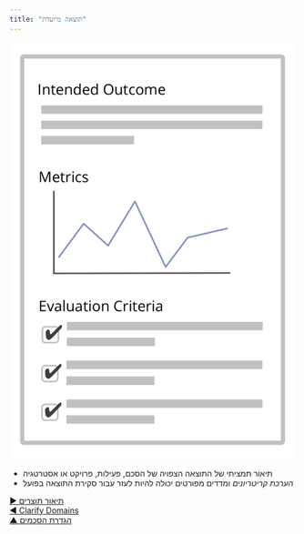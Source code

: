 ```yaml
---
title: "תוצאה מיועדת"
---
```



![right,fit](img/templates/outcome-and-criteria.png)

- תיאור תמציתי של התוצאה הצפויה של הסכם, פעילות, פרויקט או אסטרטגיה
- *הערכת קריטריונים* ומדדים מפורטים יכולה להיות לעזר עבור סקירת התוצאה בפועל

[&#9654; תיאור תוצרים](describe-deliverables.html)<br/>[&#9664; Clarify Domains](clarify-domains.html)<br/>[&#9650; הגדרת הסכמים](defining-agreements.html)

